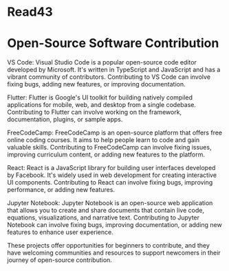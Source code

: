 # Read43

# Open-Source Software Contribution


VS Code: Visual Studio Code is a popular open-source code editor developed by Microsoft. It's written in TypeScript and JavaScript and has a vibrant community of contributors. Contributing to VS Code can involve fixing bugs, adding new features, or improving documentation.

Flutter: Flutter is Google's UI toolkit for building natively compiled applications for mobile, web, and desktop from a single codebase. Contributing to Flutter can involve working on the framework, documentation, plugins, or sample apps.

FreeCodeCamp: FreeCodeCamp is an open-source platform that offers free online coding courses. It aims to help people learn to code and gain valuable skills. Contributing to FreeCodeCamp can involve fixing issues, improving curriculum content, or adding new features to the platform.

React: React is a JavaScript library for building user interfaces developed by Facebook. It's widely used in web development for creating interactive UI components. Contributing to React can involve fixing bugs, improving performance, or adding new features.

Jupyter Notebook: Jupyter Notebook is an open-source web application that allows you to create and share documents that contain live code, equations, visualizations, and narrative text. Contributing to Jupyter Notebook can involve fixing bugs, improving documentation, or adding new features to enhance user experience.

These projects offer opportunities for beginners to contribute, and they have welcoming communities and resources to support newcomers in their journey of open-source contribution.






